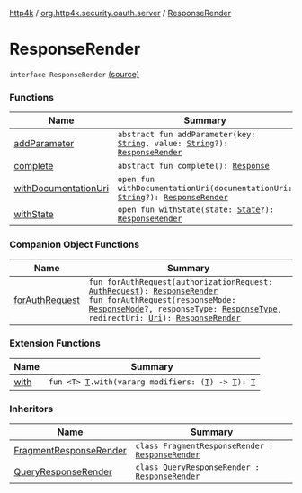 [http4k](../../index.md) / [org.http4k.security.oauth.server](../index.md) / [ResponseRender](./index.md)

# ResponseRender

`interface ResponseRender` [(source)](https://github.com/http4k/http4k/blob/master/http4k-security-oauth/src/main/kotlin/org/http4k/security/oauth/server/ResponseRender.kt#L12)

### Functions

| Name | Summary |
|---|---|
| [addParameter](add-parameter.md) | `abstract fun addParameter(key: `[`String`](https://kotlinlang.org/api/latest/jvm/stdlib/kotlin/-string/index.html)`, value: `[`String`](https://kotlinlang.org/api/latest/jvm/stdlib/kotlin/-string/index.html)`?): `[`ResponseRender`](./index.md) |
| [complete](complete.md) | `abstract fun complete(): `[`Response`](../../org.http4k.core/-response/index.md) |
| [withDocumentationUri](with-documentation-uri.md) | `open fun withDocumentationUri(documentationUri: `[`String`](https://kotlinlang.org/api/latest/jvm/stdlib/kotlin/-string/index.html)`?): `[`ResponseRender`](./index.md) |
| [withState](with-state.md) | `open fun withState(state: `[`State`](../../org.http4k.security/-state/index.md)`?): `[`ResponseRender`](./index.md) |

### Companion Object Functions

| Name | Summary |
|---|---|
| [forAuthRequest](for-auth-request.md) | `fun forAuthRequest(authorizationRequest: `[`AuthRequest`](../-auth-request/index.md)`): `[`ResponseRender`](./index.md)<br>`fun forAuthRequest(responseMode: `[`ResponseMode`](../../org.http4k.security/-response-mode/index.md)`?, responseType: `[`ResponseType`](../../org.http4k.security/-response-type/index.md)`, redirectUri: `[`Uri`](../../org.http4k.core/-uri/index.md)`): `[`ResponseRender`](./index.md) |

### Extension Functions

| Name | Summary |
|---|---|
| [with](../../org.http4k.core/with.md) | `fun <T> `[`T`](../../org.http4k.core/with.md#T)`.with(vararg modifiers: (`[`T`](../../org.http4k.core/with.md#T)`) -> `[`T`](../../org.http4k.core/with.md#T)`): `[`T`](../../org.http4k.core/with.md#T) |

### Inheritors

| Name | Summary |
|---|---|
| [FragmentResponseRender](../-fragment-response-render/index.md) | `class FragmentResponseRender : `[`ResponseRender`](./index.md) |
| [QueryResponseRender](../-query-response-render/index.md) | `class QueryResponseRender : `[`ResponseRender`](./index.md) |
